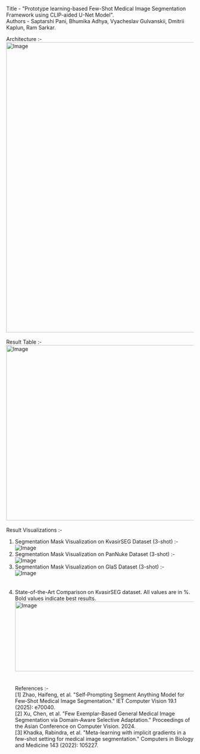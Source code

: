 Title - "Prototype learning-based Few-Shot Medical Image Segmentation Framework using CLIP-aided U-Net Model". <br />
Authors - Saptarshi Pani, Bhumika Adhya, Vyacheslav Gulvanskii, Dmitrii Kaplun, Ram Sarkar. <br />

Architecture :- <br />
<img width="1116" height="781" alt="Image" src="https://github.com/user-attachments/assets/f3866ce7-8a5c-42b9-a458-b339becf916e" />
<br /><br />
Result Table :- <br />
<img width="846" height="472" alt="Image" src="https://github.com/user-attachments/assets/8b2f559a-5ab1-49f0-b0ab-2320f2b3a8cb" />
<br /><br />
Result Visualizations :- <br />
1. Segmentation Mask Visualization on KvasirSEG Dataset (3-shot) :- <br />
![Image](https://github.com/user-attachments/assets/90a90d88-e0fd-4afc-8230-a723506d7d81) <br />
2. Segmentation Mask Visualization on PanNuke Dataset (3-shot) :- <br />
![Image](https://github.com/user-attachments/assets/7a921853-a761-456d-b787-75699ac6edcd) <br />
3. Segmentation Mask Visualization on GlaS Dataset (3-shot) :- <br />
![Image](https://github.com/user-attachments/assets/bbd70fbc-006a-466f-9923-55b14b90290d) <br />
<br /><br />
4. State-of-the-Art Comparison on KvasirSEG dataset. All values are in %. Bold values indicate best results. <br />
<img width="552" height="188" alt="Image" src="https://github.com/user-attachments/assets/d7c6abac-7553-4961-9500-1d36aec99eeb" /> <br />
<br /><br />
References :- <br />
[1] Zhao, Haifeng, et al. "Self‐Prompting Segment Anything Model for Few‐Shot Medical Image Segmentation." IET Computer Vision 19.1 (2025): e70040. <br />
[2] Xu, Chen, et al. "Few Exemplar-Based General Medical Image Segmentation via Domain-Aware Selective Adaptation." Proceedings of the Asian Conference on Computer Vision. 2024. <br />
[3] Khadka, Rabindra, et al. "Meta-learning with implicit gradients in a few-shot setting for medical image segmentation." Computers in Biology and Medicine 143 (2022): 105227.
